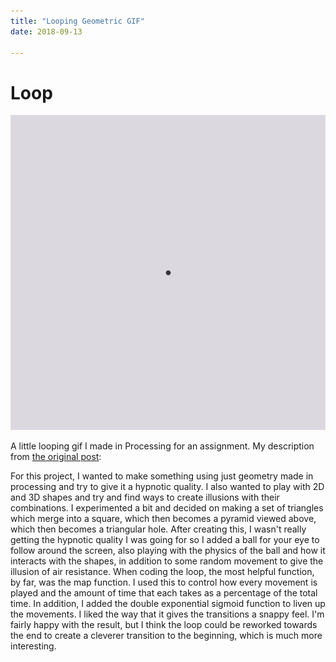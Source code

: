 ```yaml
---
title: "Looping Geometric GIF"
date: 2018-09-13

---
```


# Loop

![](/static/images/pyramid-loop/loop.gif)

A little looping gif I made in Processing for an assignment. My description from [the original post](http://cmuems.com/2018/60212f/chromsan/09/13/chromsan-animatedloop/):

For this project, I wanted to make something using just geometry made in processing and try to give it a hypnotic quality. I also wanted to play with 2D and 3D shapes and try and find ways to create illusions with their combinations. I experimented a bit and decided on making a set of triangles which merge into a square, which then becomes a pyramid viewed above, which then becomes a triangular hole. After creating this, I wasn't really getting the hypnotic quality I was going for so I added a ball for your eye to follow around the screen, also playing with the physics of the ball and how it interacts with the shapes, in addition to some random movement to give the illusion of air resistance. When coding the loop, the most helpful function, by far, was the map function. I used this to control how every movement is played and the amount of time that each takes as a percentage of the total time. In addition, I added the double exponential sigmoid function to liven up the movements. I liked the way that it gives the transitions a snappy feel. I'm fairly happy with the result, but I think the loop could be reworked towards the end to create a cleverer transition to the beginning, which is much more interesting.

